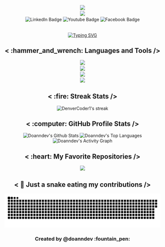 <div align="center">
  <img src="https://github.com/halfrost/halfrost/blob/master/icons/header_1.png"/>
</div>

<div>
  <div id="header" align="center">
    <img src="https://media.giphy.com/media/M9gbBd9nbDrOTu1Mqx/giphy.gif" width="100"/>
  </div>
  <div id="badges" align="center">
      <a href="https://www.linkedin.com/" style="text-decoration: none">
      <img src="https://img.shields.io/badge/LinkedIn-blue?style=for-the-badge&logo=linkedin&logoColor=white" alt="LinkedIn Badge"/>
      </a>
    <a href="https://www.youtube.com/" style="text-decoration: none">
      <img src="https://img.shields.io/badge/YouTube-red?style=for-the-badge&logo=youtube&logoColor=white" alt="Youtube Badge"/>
    </a>
    <a href="http://facebook.com/hiim.derkal/" style="text-decoration: none">
      <img src="https://img.shields.io/badge/Facebook-blue?style=for-the-badge&logo=facebook&logoColor=white" alt="Facebook Badge"/>
    </a>
    <div id="header" align="center">
      <img src="https://komarev.com/ghpvc/?username=yluan-thanh&style=flat-square&color=blue" alt=""/>
    </div>

<br/>
<a href="https://git.io/typing-svg"><img src="https://readme-typing-svg.herokuapp.com?font=Comic+Sans+MS&weight=700&size=32&pause=1000&color=C64F6D&center=true&vCenter=true&random=false&width=435&lines=%3CHi%2C+I'm+luanthnh+%F0%9F%91%8B%2F%3E;%3CI'm+Web+Developer%2F%3E;%3CNice+to+meet+you!%2F%3E" alt="Typing SVG" /></a>

  </div>
</div>


<h2 align="center">< :hammer_and_wrench: Languages and Tools /></h2>

<div align="center">
  <img src="https://skillicons.dev/icons?i=git,docker,figma,ps,ai" /><br>
  <img src="https://skillicons.dev/icons?i=html,css,js,ts,py,dart,java" /><br>
  <img src="https://skillicons.dev/icons?i=react,next,redux,vue,styledcomponents,sass,mui,bootstrap,jquery" /><br>
  <img src="https://skillicons.dev/icons?i=nodejs,express,nestjs,mongodb,mysql,firebase" /><br>
</div>

<h2 align="center">< :fire: Streak Stats /> </h2>

<p align="center">
      <img title="🔥 Get streak stats for your profile at git.io/streak-stats" alt="DenverCoder1's streak" src="https://streak-stats.demolab.com/?user=doanndev&theme=monokai-metallian&hide_border=true"/>
</p>

<h2 align="center">< :computer: GitHub Profile Stats /></h2>

<div align="center">
  <img alt="Doanndev's Github Stats" src="https://github-readme-stats.vercel.app/api?username=doanndev&show_icons=true&include_all_commits=true&count_private=true&theme=react&hide_border=true&bg_color=1F222E&title_color=F85D7F&icon_color=F8D866" height="192px"/>
  <img alt="Doanndev's Top Languages" src="https://github-readme-stats.vercel.app/api/top-langs/?username=doanndev&langs_count=8&layout=compact&theme=react&hide_border=true&bg_color=1F222E&title_color=F85D7F&icon_color=F8D866&hide=Jupyter%20Notebook,Roff" height="192px"/>
  <img alt="Doanndev's Activity Graph" src="https://github-readme-activity-graph.vercel.app/graph?username=doanndev&bg_color=1F222E&color=F8D866&line=F85D7F&point=FFFFFF&area=true&hide_border=true&radius=8" height="268px"/>
</div>

<h2 align="center">< :heart: My Favorite Repositories /></h2>

<div align="center">
  <a href="https://github.com/doanndev/musksimpson_ecommerce"><img src="https://github-readme-stats.vercel.app/api/pin/?username=doanndev&repo=musksimpson_ecommerce&theme=react&hide_border=true&bg_color=1F222E&title_color=F85D7F&icon_color=F8D866" height="130px" /></a>
<!--   <a href="https://github.com/luan-thnh/lets-food"><img src="https://github-readme-stats.vercel.app/api/pin/?username=luan-thnh&repo=lets-food&theme=react&hide_border=true&bg_color=1F222E&title_color=F85D7F&icon_color=F8D866" height="130px" /></a>
  <a href="https://github.com/luan-thnh/todo-list"><img src="https://github-readme-stats.vercel.app/api/pin/?username=luan-thnh&repo=todo-list&theme=react&hide_border=true&bg_color=1F222E&title_color=F85D7F&icon_color=F8D866" height="130px" /></a>
  <a href="https://github.com/luan-thnh/foodyar"><img src="https://github-readme-stats.vercel.app/api/pin/?username=luan-thnh&repo=foodyar&theme=react&hide_border=true&bg_color=1F222E&title_color=F85D7F&icon_color=F8D866" height="130px" /></a>
  <a href="https://github.com/luan-thnh/github-shop"><img src="https://github-readme-stats.vercel.app/api/pin/?username=luan-thnh&repo=github-shop&theme=react&hide_border=true&bg_color=1F222E&title_color=F85D7F&icon_color=F8D866" height="130px" /></a>
  <a href="https://github.com/luan-thnh/finsweet"><img src="https://github-readme-stats.vercel.app/api/pin/?username=luan-thnh&repo=finsweet&theme=react&hide_border=true&bg_color=1F222E&title_color=F85D7F&icon_color=F8D866" height="130px" /></a> -->
</div>

<h2 align="center">< 🐍 Just a snake eating my contributions /></h2>
<a href="https://www.facebook.com/"></a>
<p align='center'>
  <img src="https://github.com/doanndev/doanndev/blob/main/github-user-contribution.svg">
</p>

<h3 align="center">Created by @doanndev :fountain_pen:</h3>
